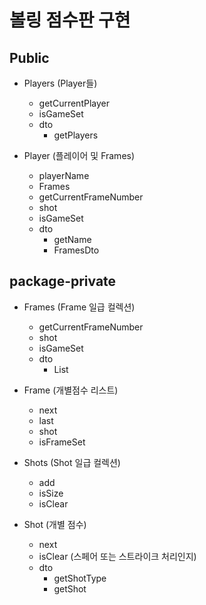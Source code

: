# 볼링 점수판 구현

## Public
- Players (Player들)
  - getCurrentPlayer
  - isGameSet
  - dto
    - getPlayers

- Player (플레이어 및 Frames)
  - playerName
  - Frames
  - getCurrentFrameNumber
  - shot
  - isGameSet
  - dto
    - getName
    - FramesDto

## package-private
- Frames (Frame 일급 컬렉션)
  - getCurrentFrameNumber
  - shot
  - isGameSet
  - dto
    - List<FrameDto>
  
- Frame (개별점수 리스트)
  - next
  - last
  - shot
  - isFrameSet

- Shots (Shot 일급 컬렉션)  
    - add
    - isSize
    - isClear

- Shot (개별 점수)
  - next
  - isClear (스페어 또는 스트라이크 처리인지)
  - dto
    - getShotType
    - getShot
